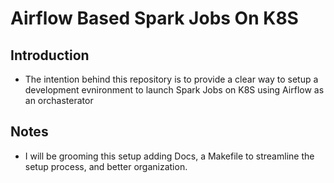 # Airflow Based Spark Jobs On K8S

## Introduction
- The intention behind this repository is to provide a clear way to setup a development evnironment
  to launch Spark Jobs on K8S using Airflow as an orchasterator
## Notes
- I will be grooming this setup adding Docs, a Makefile to streamline the setup process, and better organization.
